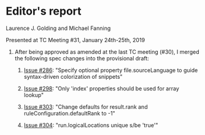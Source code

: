 # Editor's report

Laurence J. Golding and Michael Fanning

Presented at TC Meeting #31, January 24th-25th, 2019

1. After being approved as amended at the last TC meeting (#30), I merged the following spec changes into the provisional draft:

    1. [Issue #286](https://github.com/oasis-tcs/sarif-spec/issues/286): "Specify optional property file.sourceLanguage to guide syntax-driven colorization of snippets"

    1. [Issue #298](https://github.com/oasis-tcs/sarif-spec/issues/298): "Only 'index' properties should be used for array lookup"

    1. [Issue #303](https://github.com/oasis-tcs/sarif-spec/issues/303): "Change defaults for result.rank and ruleConfiguration.defaultRank to -1"

    1. [Issue #304](https://github.com/oasis-tcs/sarif-spec/issues/304): "run.logicalLocations unique s/be 'true'"